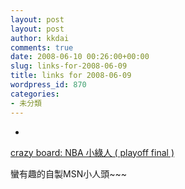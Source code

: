 ```yaml
---
layout: post
layout: post
author: kkdai
comments: true
date: 2008-06-10 00:26:00+00:00
slug: links-for-2008-06-09
title: links for 2008-06-09
wordpress_id: 870
categories:
- 未分類
---
```



	
  * 
		

[crazy board: NBA 小綠人 ( playoff final )](http://crazyboard.blogspot.com/2008/06/nba-playoff-final.html)


		

蠻有趣的自製MSN小人頭~~~


	



